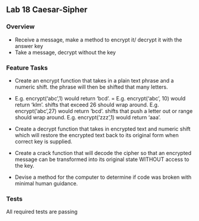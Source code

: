 ## Lab 18 Caesar-Sipher


### Overview

* Receive a message, make a method to encrypt it/ decrypt it with the answer key
* Take a message, decrypt without the key 


### Feature Tasks

* Create an encrypt function that takes in a plain text phrase and a numeric shift.
the phrase will then be shifted that many letters.

* E.g. encrypt(‘abc’,1) would return ‘bcd’. = E.g. encrypt(‘abc’, 10) would return ‘klm’.
shifts that exceed 26 should wrap around.
E.g. encrypt(‘abc’,27) would return ‘bcd’.
shifts that push a letter out or range should wrap around.
E.g. encrypt(‘zzz’,1) would return ‘aaa’.
* Create a decrypt function that takes in encrypted text and numeric shift which will restore the encrypted text back to its original form when correct key is supplied.
* Create a crack function that will decode the cipher so that an encrypted message can be transformed into its original state WITHOUT access to the key.
* Devise a method for the computer to determine if code was broken with minimal human guidance.

### Tests

All required tests are passing